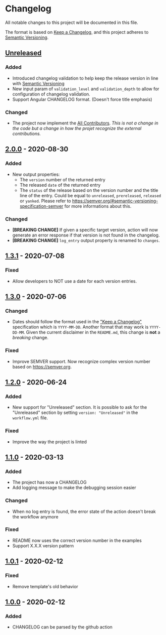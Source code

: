# Changelog

All notable changes to this project will be documented in this file.

The format is based on [Keep a Changelog](https://keepachangelog.com/en/1.0.0/),
and this project adheres to [Semantic Versioning](https://semver.org/spec/v2.0.0.html).

## [Unreleased]

### Added

- Introduced changelog validation to help keep the release version in line with [Semantic Versioning](https://semver.org/)
- New input param of `validation_level` and `validation_depth` to allow for configuration of changelog validation.
- Support Angular CHANGELOG format. (Doesn't force title emphasis)

### Changed

- The project now implement the [All Contributors](https://allcontributors.org).
  _This is not a change in the code but a change in how the projet recognize the
  external contributions._

## [2.0.0] - 2020-08-30

### Added

- New output properties:
  - The `version` number of the returned entry
  - The released `date` of the returned entry
  - The `status` of the release based on the version number and the title line of the entry.
    Could be equal to `unreleased`, `prereleased`, `released` or `yanked`.
    Please refer to https://semver.org/#semantic-versioning-specification-semver for more informations about this.

### Changed

- **[BREAKING CHANGE]** If given a specific target version, action will now generate an error response if that version is not found in the changelog.
- **[BREAKING CHANGE]** `log_entry` output property is renamed to `changes`.

## [1.3.1] - 2020-07-08

### Fixed

- Allow developers to NOT use a date for each version entries.

## [1.3.0] - 2020-07-06

### Changed

- Dates should follow the format used in the ["Keep a Changelog"](https://keepachangelog.com/en/1.0.0/) specification
  which is `YYYY-MM-DD`. Another format that may work is `YYYY-DD-MM`.
  Given the current disclaimer in the `README.md`, this change is **not** a _breaking_ change.

### Fixed

- Improve SEMVER support. Now recognize complex version number based on https://semver.org.

## [1.2.0] - 2020-06-24

### Added

- New support for "Unreleased" section. It is possible to ask for the "Unreleased" section
  by setting `version: "Unreleased"` in the `workflow.yml` file.

### Fixed

- Improve the way the project is linted

## [1.1.0] - 2020-03-13

### Added

- The project has now a CHANGELOG
- Add logging message to make the debugging session easier

### Changed

- When no log entry is found, the error state of the action doesn't break the workflow anymore

### Fixed

- README now uses the correct version number in the examples
- Support X.X.X version pattern

## [1.0.1] - 2020-02-12

### Fixed

- Remove template's old behavior

## [1.0.0] - 2020-02-12

### Added

- CHANGELOG can be parsed by the github action

[unreleased]: https://github.com/olivierlacan/keep-a-changelog/compare/v2.0.0...HEAD
[2.0.0]: https://github.com/mindsers/changelog-reader-action/compare/v1.3.1...v2.0.0
[1.3.1]: https://github.com/mindsers/changelog-reader-action/compare/v1.3.0...v1.3.1
[1.3.0]: https://github.com/mindsers/changelog-reader-action/compare/v1.2.0...v1.3.0
[1.2.0]: https://github.com/mindsers/changelog-reader-action/compare/v1.1.0...v1.2.0
[1.1.0]: https://github.com/mindsers/changelog-reader-action/compare/v1.0.1...v1.1.0
[1.0.1]: https://github.com/mindsers/changelog-reader-action/compare/v1.0.0...v1.0.1
[1.0.0]: https://github.com/mindsers/changelog-reader-action/releases/tag/v1.0.0
